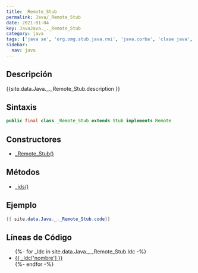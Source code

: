 ```yaml
---
title: _Remote_Stub
permalink: Java/_Remote_Stub
date: 2021-01-04
key: JavaJava._._Remote_Stub
category: java
tags: ['java se', 'org.omg.stub.java.rmi', 'java.corba', 'clase java', 'Java 1.0']
sidebar: 
  nav: java
---
```


## Descripción
{{site.data.Java._._Remote_Stub.description }}

## Sintaxis
~~~java
public final class _Remote_Stub extends Stub implements Remote
~~~

## Constructores
* [_Remote_Stub()](/Java/_Remote_Stub/_Remote_Stub/)

## Métodos
* [_ids()](/Java/_Remote_Stub/_ids)

## Ejemplo
~~~java
{{ site.data.Java._._Remote_Stub.code}}
~~~

## Líneas de Código
<ul>
{%- for _ldc in site.data.Java._._Remote_Stub.ldc -%}
   <li>
       <a href="{{_ldc['url'] }}">{{ _ldc['nombre'] }}</a>
   </li>
{%- endfor -%}
</ul>
